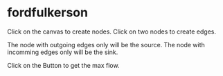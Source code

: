 # fordfulkerson
Click on the canvas to create nodes.
Click on two nodes to create edges.

The node with outgoing edges only will be the source.
The node with incomming edges only will be the sink.

Click on the Button to get the max flow.
